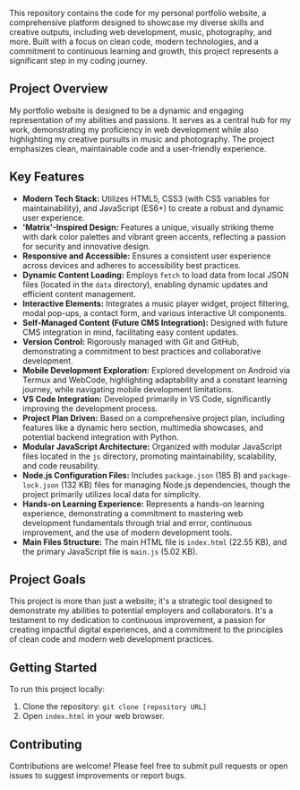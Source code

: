 This repository contains the code for my personal portfolio website, a comprehensive platform designed to showcase my diverse skills and creative outputs, including web development, music, photography, and more. Built with a focus on clean code, modern technologies, and a commitment to continuous learning and growth, this project represents a significant step in my coding journey.

## Project Overview

My portfolio website is designed to be a dynamic and engaging representation of my abilities and passions. It serves as a central hub for my work, demonstrating my proficiency in web development while also highlighting my creative pursuits in music and photography. The project emphasizes clean, maintainable code and a user-friendly experience.

## Key Features

* **Modern Tech Stack:** Utilizes HTML5, CSS3 (with CSS variables for maintainability), and JavaScript (ES6+) to create a robust and dynamic user experience.
* **'Matrix'-Inspired Design:** Features a unique, visually striking theme with dark color palettes and vibrant green accents, reflecting a passion for security and innovative design.
* **Responsive and Accessible:** Ensures a consistent user experience across devices and adheres to accessibility best practices.
* **Dynamic Content Loading:** Employs `fetch` to load data from local JSON files (located in the `data` directory), enabling dynamic updates and efficient content management.
* **Interactive Elements:** Integrates a music player widget, project filtering, modal pop-ups, a contact form, and various interactive UI components.
* **Self-Managed Content (Future CMS Integration):** Designed with future CMS integration in mind, facilitating easy content updates.
* **Version Control:** Rigorously managed with Git and GitHub, demonstrating a commitment to best practices and collaborative development.
* **Mobile Development Exploration:** Explored development on Android via Termux and WebCode, highlighting adaptability and a constant learning journey, while navigating mobile development limitations.
* **VS Code Integration:** Developed primarily in VS Code, significantly improving the development process.
* **Project Plan Driven:** Based on a comprehensive project plan, including features like a dynamic hero section, multimedia showcases, and potential backend integration with Python.
* **Modular JavaScript Architecture:** Organized with modular JavaScript files located in the `js` directory, promoting maintainability, scalability, and code reusability.
* **Node.js Configuration Files:** Includes `package.json` (185 B) and `package-lock.json` (132 KB) files for managing Node.js dependencies, though the project primarily utilizes local data for simplicity.
* **Hands-on Learning Experience:** Represents a hands-on learning experience, demonstrating a commitment to mastering web development fundamentals through trial and error, continuous improvement, and the use of modern development tools.
* **Main Files Structure:** The main HTML file is `index.html` (22.55 KB), and the primary JavaScript file is `main.js` (5.02 KB).

## Project Goals

This project is more than just a website; it's a strategic tool designed to demonstrate my abilities to potential employers and collaborators. It's a testament to my dedication to continuous improvement, a passion for creating impactful digital experiences, and a commitment to the principles of clean code and modern web development practices.

## Getting Started

To run this project locally:

1.  Clone the repository: `git clone [repository URL]`
2.  Open `index.html` in your web browser.

## Contributing

Contributions are welcome! Please feel free to submit pull requests or open issues to suggest improvements or report bugs.

